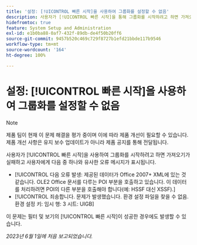 ```yaml
---
title: '설정: [!UICONTROL 빠른 시작]을 사용하여 그룹화를 설정할 수 없음'
description: 사용자가 [!UICONTROL 빠른 시작]을 통해 그룹화를 시작하려고 하면 가져오기가 실패하고 사용자에게 오류 메시지가 표시됩니다.
hidefromtoc: true
feature: System Setup and Administration
exl-id: e1b0ba88-0af7-432f-89db-de4f50b20ff6
source-git-commit: 9457b520c469c729f8727b1efd21bbde117b9546
workflow-type: tm+mt
source-wordcount: '164'
ht-degree: 100%

---
```


# 설정: [!UICONTROL 빠른 시작]을 사용하여 그룹화를 설정할 수 없음

>[!NOTE]
>
>제품 팀이 현재 이 문제 해결을 평가 중이며 이에 따라 제품 개선이 필요할 수 있습니다. 제품 개선 사항은 유지 보수 업데이트가 아니라 제품 공지를 통해 전달됩니다.

사용자가 [!UICONTROL 빠른 시작]을 사용하여 그룹화를 시작하려고 하면 가져오기가 실패하고 사용자에게 다음 중 하나와 유사한 오류 메시지가 표시됩니다.

* [!UICONTROL 다음 오류 발생: 제공된 데이터가 Office 2007+ XML에 있는 것 같습니다. OLE2 Office 문서를 다루는 POI 부분을 호출하고 있습니다. 이 데이터를 처리하려면 POI의 다른 부분을 호출해야 합니다(예: HSSF 대신 XSSF).]
* [!UICONTROL 죄송합니다. 문제가 발생했습니다. 환경 설정 파일을 찾을 수 없음. 환경 설정 키: 임시 행: 3 시트: UIGB]

이 문제는 필터 및 보기의 [!UICONTROL 빠른 시작]이 성공한 경우에도 발생할 수 있습니다.

_2023년 6월 1일에 처음 보고되었습니다._
